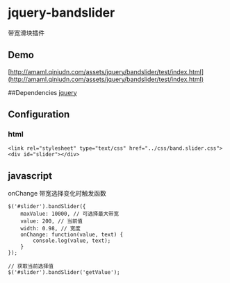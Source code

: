 # jquery-bandslider
带宽滑块插件

## Demo
[http://amaml.qiniudn.com/assets/jquery/bandslider/test/index.html](http://amaml.qiniudn.com/assets/jquery/bandslider/test/index.html)

##Dependencies
[jquery](http://jquery.com/download/)

## Configuration
### html
```
<link rel="stylesheet" type="text/css" href="../css/band.slider.css">
<div id="slider"></div>
```
## javascript
onChange 带宽选择变化时触发函数
```
$('#slider').bandSlider({
    maxValue: 10000, // 可选择最大带宽
    value: 200, // 当前值
    width: 0.98, // 宽度
    onChange: function(value, text) {
        console.log(value, text);
    }
});

// 获取当前选择值
$('#slider').bandSlider('getValue');
```


